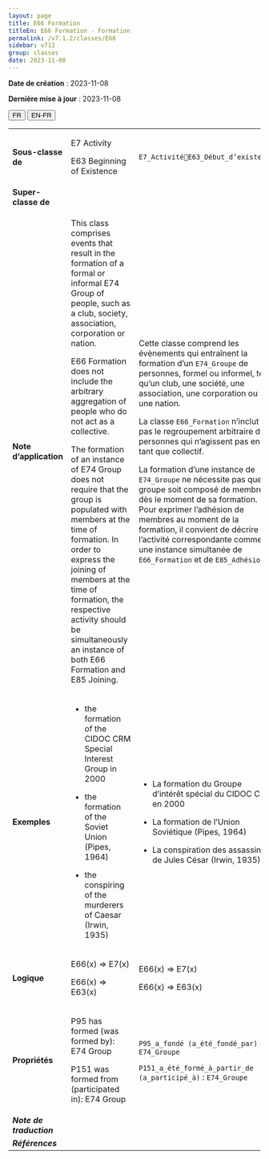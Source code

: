 ```yaml
---
layout: page
title: E66 Formation
titleEn: E66 Formation - Formation
permalink: /v7.1.2/classes/E66
sidebar: v712
group: classes
date: 2023-11-08
---
```


**Date de création** : 2023-11-08

**Dernière mise à jour** : 2023-11-08

<div class="lang-buttons">
 <button id="fr" class="activate">FR</button>
 <button id="en-fr">EN-FR</button>
</div>

<table>
<tbody>
<tr>
<td><strong>Sous-classe de</strong></td>
<td class="en">
<p>E7 Activity </p>
<p>E63 Beginning of Existence</p>
</td>
<td>
<p><code class="language-plaintext highlighter-rouge">E7_ActivitéE63_Début_d’existence</code></p>
</td>
</tr>
<tr>
<td><strong>Super-classe de</strong></td>
<td class="en">
</td>
<td>
</td>
</tr>
<tr>
<td><strong>Note d’application</strong></td>
<td class="en">
<p>This class comprises events that result in the formation of a formal or informal E74 Group of people, such as a club, society, association, corporation or nation. </p>
<p>E66 Formation does not include the arbitrary aggregation of people who do not act as a collective.</p>
<p>The formation of an instance of E74 Group does not require that the group is populated with members at the time of formation. In order to express the joining of members at the time of formation, the respective activity should be simultaneously an instance of both E66 Formation and E85 Joining.</p>
</td>
<td>
<p>Cette classe comprend les évènements qui entraînent la formation d’un <code class="language-plaintext highlighter-rouge">E74_Groupe</code> de personnes, formel ou informel, tel qu’un club, une société, une association, une corporation ou une nation.</p>
<p>La classe <code class="language-plaintext highlighter-rouge">E66_Formation</code> n’inclut pas le regroupement arbitraire de personnes qui n’agissent pas en tant que collectif.</p>
<p>La formation d’une instance de <code class="language-plaintext highlighter-rouge">E74_Groupe</code> ne nécessite pas que le groupe soit composé de membres dès le moment de sa formation. Pour exprimer l’adhésion de membres au moment de la formation, il convient de décrire l’activité correspondante comme une instance simultanée de <code class="language-plaintext highlighter-rouge">E66_Formation</code> et de <code class="language-plaintext highlighter-rouge">E85_Adhésion</code>.</p>
</td>
</tr>
<tr>
<td><strong>Exemples</strong></td>
<td class="en">
<ul>
<li><p>the formation of the CIDOC CRM Special Interest Group in 2000</p>
</li>
<li><p>the formation of the Soviet Union (Pipes, 1964)</p>
</li>
<li><p>the conspiring of the murderers of Caesar (Irwin, 1935)</p>
</li>
</ul>
</td>
<td>
<ul>
<li><p>La formation du Groupe d’intérêt spécial du CIDOC CRM en 2000</p>
</li>
<li><p>La formation de l’Union Soviétique (Pipes, 1964)</p>
</li>
<li><p>La conspiration des assassins de Jules César (Irwin, 1935)</p>
</li>
</ul>
</td>
</tr>
<tr>
<td><strong>Logique</strong></td>
<td class="en">
<p>E66(x) ⇒ E7(x)</p>
<p>E66(x) ⇒ E63(x) </p>
</td>
<td>
<p>E66(x) ⇒ E7(x)</p>
<p>E66(x) ⇒ E63(x) </p>
</td>
</tr>
<tr>
<td><strong>Propriétés</strong></td>
<td class="en">
<p>P95 has formed (was formed by): E74 Group</p>
<p>P151 was formed from (participated in): E74 Group</p>
</td>
<td>
<p><code class="language-plaintext highlighter-rouge">P95_a_fondé (a_été_fondé_par)</code> : <code class="language-plaintext highlighter-rouge">E74_Groupe</code> </p>
<p><code class="language-plaintext highlighter-rouge">P151_a_été_formé_à_partir_de (a_participé_à)</code> :  <code class="language-plaintext highlighter-rouge">E74_Groupe</code></p>
</td>
</tr>
<tr>
<td><strong><em>Note de traduction</em></strong></td>
<td colspan="2">
</td>
</tr>
<tr>
<td><strong><em>Références</em></strong></td>
<td colspan="2">
<p><em></em></p>
</td>
</tr>
</tbody>
</table>
